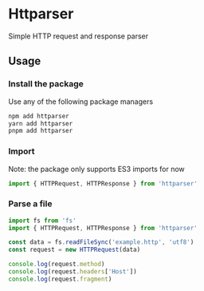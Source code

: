 # Httparser

Simple HTTP request and response parser

## Usage

### Install the package

Use any of the following package managers

```bash
npm add httparser
yarn add httparser
pnpm add httparser
```

### Import 

Note: the package only supports ES3 imports for now

```js
import { HTTPRequest, HTTPResponse } from 'httparser'
```

### Parse a file

```js
import fs from 'fs'
import { HTTPRequest, HTTPResponse } from 'httparser'

const data = fs.readFileSync('example.http', 'utf8')
const request = new HTTPRequest(data)

console.log(request.method)
console.log(request.headers['Host'])
console.log(request.fragment)
```
